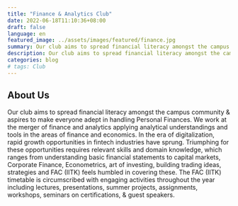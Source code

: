 ```yaml
---
title: "Finance & Analytics Club"
date: 2022-06-18T11:10:36+08:00
draft: false
language: en
featured_image: ../assets/images/featured/finance.jpg
summary: Our club aims to spread financial literacy amongst the campus community & aspires to make everyone adept in handling Personal Finances. We work at the merger of finance and analytics applying analytical understandings and tools in the areas of finance and economics. In the era of digitalization, rapid growth opportunities in fintech industries have sprung.
description: Our club aims to spread financial literacy amongst the campus community & aspires to make everyone adept in handling Personal Finances. We work at the merger of finance and analytics applying analytical understandings and tools in the areas of finance and economics. In the era of digitalization, rapid growth opportunities in fintech industries have sprung. Triumphing for these opportunities requires relevant skills and domain knowledge, which ranges from understanding basic financial statements to capital markets, Corporate Finance, Econometrics, art of investing, building trading ideas, strategies and FAC (IITK) feels humbled in covering these. The FAC (IITK) timetable is circumscribed with engaging activities throughout the year including lectures, presentations, summer projects, assignments, workshops, seminars on certifications, & guest speakers.
categories: blog
# tags: Club
---
```

## About Us

Our club aims to spread financial literacy amongst the campus community & aspires to make everyone adept in handling Personal Finances. We work at the merger of finance and analytics applying analytical understandings and tools in the areas of finance and economics. In the era of digitalization, rapid growth opportunities in fintech industries have sprung. Triumphing for these opportunities requires relevant skills and domain knowledge, which ranges from understanding basic financial statements to capital markets, Corporate Finance, Econometrics, art of investing, building trading ideas, strategies and FAC (IITK) feels humbled in covering these. The FAC (IITK) timetable is circumscribed with engaging activities throughout the year including lectures, presentations, summer projects, assignments, workshops, seminars on certifications, & guest speakers.
